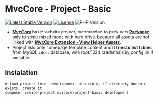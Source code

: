 # MvcCore - Project - Basic

[![Latest Stable Version](https://img.shields.io/badge/Stable-v3.2.0-brightgreen.svg?style=plastic)](https://github.com/mvccore/project-basic/releases)
[![License](https://img.shields.io/badge/Licence-BSD-brightgreen.svg?style=plastic)](https://mvccore.github.io/docs/mvccore/3.0.0/LICENCE.md)
![PHP Version](https://img.shields.io/badge/PHP->=5.3-brightgreen.svg?style=plastic)

- [**MvcCore**](https://github.com/mvccore/mvccore) basic website project, recomanded to pack with [**Packager**](https://github.com/mvccore/packager) only to some mixed mode with hard drive, because all assets are not linked with [**MvcCore Extension - View Helper Assets**](https://github.com/mvccore/ext-viewhelp-assets).
- Project lists only homepage template content and **it tries to list tables** from MySQL `cdcol` database, with root/1234 credentials by config.ini if possible.

## Instalation
```shell
# load project into 'development' directory, if directory doesn't exists, create it
composer create-project mvccore/project-basic development
```
